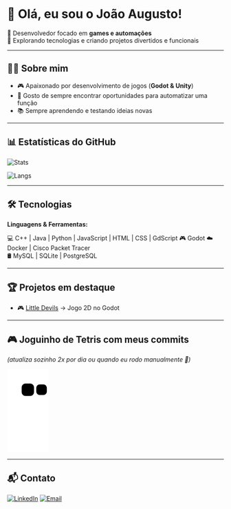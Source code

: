 # 👋 Olá, eu sou o João Augusto!

🎯 Desenvolvedor focado em **games e automações**  
🚀 Explorando tecnologias e criando projetos divertidos e funcionais  

---

## 👨‍💻 Sobre mim
- 🎮 Apaixonado por desenvolvimento de jogos (**Godot & Unity**)
- 🤖 Gosto de sempre encontrar oportunidades para automatizar uma função
- 📚 Sempre aprendendo e testando ideias novas  

---

## 📊 Estatísticas do GitHub
![Stats](https://github-readme-stats.vercel.app/api?username=joaoaugustoaquino&show_icons=true&theme=radical)

![Langs](https://github-readme-stats.vercel.app/api/top-langs/?username=joaoaugustoaquino&layout=compact&theme=radical)

---

## 🛠️ Tecnologias
**Linguagens & Ferramentas:**  

💻 C++ | Java | Python | JavaScript | HTML | CSS | GdScript 
🎮 Godot 
☁️ Docker | Cisco Packet Tracer  
🛢️ MySQL | SQLite | PostgreSQL

---

## 🏆 Projetos em destaque
- 🎮 [Little Devils](https://github.com/joaoaugustoaquino/New-Little-Devils) → Jogo 2D no Godot

---

## 🎮 Joguinho de Tetris com meus commits
*(atualiza sozinho 2x por dia ou quando eu rodo manualmente 🚀)*  

![Tetris SVG](https://github.com/joaoaugustoaquino/joaoaugustoaquino/blob/output/github-tetris.svg)


---

## 📬 Contato
[![LinkedIn](https://img.shields.io/badge/LinkedIn-blue?logo=linkedin&logoColor=white)]([[https://www.linkedin.com/in/seu-perfil](https://www.linkedin.com/in/joaoaugusto-aquino)](https://www.linkedin.com/in/joaoaugusto-aquino))  
[![Email](https://img.shields.io/badge/Email-red?logo=gmail&logoColor=white)](mailto:joao.guto.07@gmail.com)

